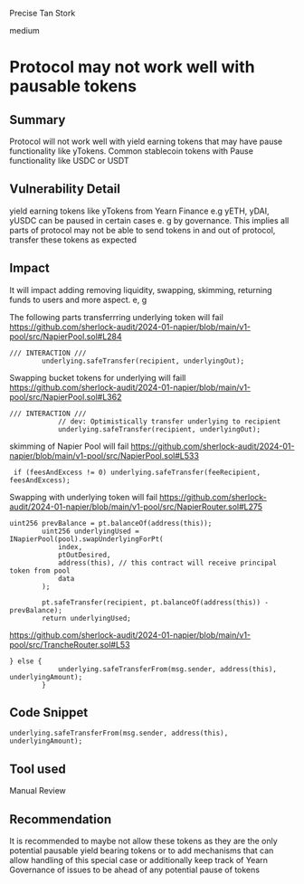 Precise Tan Stork

medium

# Protocol may not work well with pausable tokens

## Summary
Protocol will not work well with yield earning tokens that may have pause functionality like yTokens. Common stablecoin tokens with Pause functionality like USDC or USDT 

## Vulnerability Detail
yield earning tokens like yTokens from Yearn Finance e.g yETH, yDAI, yUSDC can be paused in certain cases e. g by governance. This implies all parts of protocol may not be able to send tokens in and out of protocol, transfer these tokens as expected

## Impact
It will impact adding removing liquidity, swapping, skimming, returning funds to users and more aspect. e, g

The following parts transferrring underlying token will fail 
https://github.com/sherlock-audit/2024-01-napier/blob/main/v1-pool/src/NapierPool.sol#L284
```
/// INTERACTION ///
        underlying.safeTransfer(recipient, underlyingOut);
```

Swapping bucket tokens for underlying will faill 
https://github.com/sherlock-audit/2024-01-napier/blob/main/v1-pool/src/NapierPool.sol#L362
```
/// INTERACTION ///
            // dev: Optimistically transfer underlying to recipient
            underlying.safeTransfer(recipient, underlyingOut);

```

skimming of Napier Pool will fail 
https://github.com/sherlock-audit/2024-01-napier/blob/main/v1-pool/src/NapierPool.sol#L533
```solidity 
 if (feesAndExcess != 0) underlying.safeTransfer(feeRecipient, feesAndExcess);
```

Swapping with underlying token will fail 
https://github.com/sherlock-audit/2024-01-napier/blob/main/v1-pool/src/NapierRouter.sol#L275
```
uint256 prevBalance = pt.balanceOf(address(this));
        uint256 underlyingUsed = INapierPool(pool).swapUnderlyingForPt(
            index,
            ptOutDesired,
            address(this), // this contract will receive principal token from pool
            data
        );

        pt.safeTransfer(recipient, pt.balanceOf(address(this)) - prevBalance);
        return underlyingUsed;
```

https://github.com/sherlock-audit/2024-01-napier/blob/main/v1-pool/src/TrancheRouter.sol#L53
```
} else {
            underlying.safeTransferFrom(msg.sender, address(this), underlyingAmount);
        }
```

## Code Snippet
```solidity 
underlying.safeTransferFrom(msg.sender, address(this), underlyingAmount);
```

## Tool used
Manual Review

## Recommendation
It is recommended to maybe not allow these tokens as they are the only potential pausable yield bearing tokens or to add mechanisms that can allow handling of this special case or additionally keep track of Yearn Governance of issues to be ahead of any potential pause of tokens 
